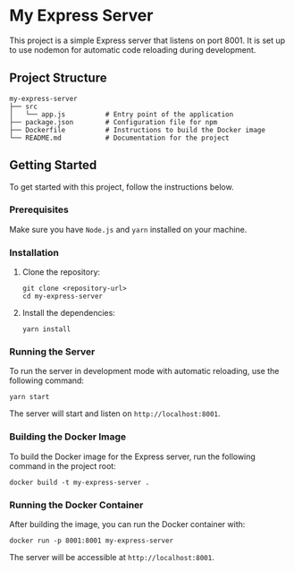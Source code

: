 # My Express Server

This project is a simple Express server that listens on port 8001. It is set up to use nodemon for automatic code reloading during development.

## Project Structure

```
my-express-server
├── src
│   └── app.js          # Entry point of the application
├── package.json        # Configuration file for npm
├── Dockerfile          # Instructions to build the Docker image
└── README.md           # Documentation for the project
```

## Getting Started

To get started with this project, follow the instructions below.

### Prerequisites

Make sure you have `Node.js` and `yarn` installed on your machine.

### Installation

1. Clone the repository:
   ```
   git clone <repository-url>
   cd my-express-server
   ```

2. Install the dependencies:
   ```
   yarn install
   ```

### Running the Server

To run the server in development mode with automatic reloading, use the following command:

```
yarn start
```

The server will start and listen on `http://localhost:8001`.

### Building the Docker Image

To build the Docker image for the Express server, run the following command in the project root:

```
docker build -t my-express-server .
```

### Running the Docker Container

After building the image, you can run the Docker container with:

```
docker run -p 8001:8001 my-express-server
```

The server will be accessible at `http://localhost:8001`.